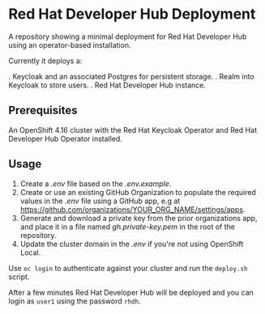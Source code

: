 # Red Hat Developer Hub Deployment

A repository showing a minimal deployment for Red Hat Developer Hub using an
operator-based installation.

Currently it deploys a: 

. Keycloak and an associated Postgres for persistent storage.
. Realm into Keycloak to store users.
. Red Hat Developer Hub instance.


## Prerequisites

An OpenShift 4.16 cluster with the Red Hat Keycloak Operator and Red Hat
Developer Hub Operator installed.

## Usage

1. Create a _.env_ file based on the _.env.example_.
1. Create or use an existing GitHub Organization to populate the required values in the _.env_ file using a GitHub app, e.g at https://github.com/organizations/YOUR_ORG_NAME/settings/apps.
1. Generate and download a private key from the prior organizations app, and place it in a file named _gh.private-key.pem_ in the root of the repository.
1. Update the cluster domain in the _.env_ if you're not using OpenShift Local.

Use `oc login` to authenticate against your cluster and run the `deploy.sh` script.

After a few minutes Red Hat Developer Hub will be deployed and you can login as `user1` using the password `rhdh`.
